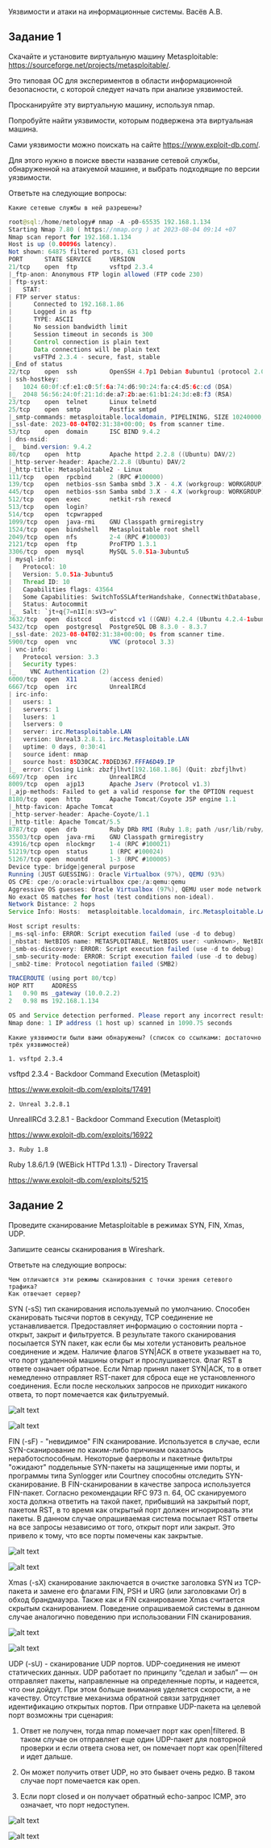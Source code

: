 Уязвимости и атаки на информационные системы. Васёв А.В.

## Задание 1

Скачайте и установите виртуальную машину Metasploitable: https://sourceforge.net/projects/metasploitable/.

Это типовая ОС для экспериментов в области информационной безопасности, с которой следует начать при анализе уязвимостей.

Просканируйте эту виртуальную машину, используя nmap.

Попробуйте найти уязвимости, которым подвержена эта виртуальная машина.

Сами уязвимости можно поискать на сайте https://www.exploit-db.com/.

Для этого нужно в поиске ввести название сетевой службы, обнаруженной на атакуемой машине, и выбрать подходящие по версии уязвимости.

Ответьте на следующие вопросы:

    Какие сетевые службы в ней разрешены?

```java
root@sql:/home/netology# nmap -A -p0-65535 192.168.1.134
Starting Nmap 7.80 ( https://nmap.org ) at 2023-08-04 09:14 +07
Nmap scan report for 192.168.1.134
Host is up (0.00096s latency).
Not shown: 64875 filtered ports, 631 closed ports
PORT      STATE SERVICE     VERSION
21/tcp    open  ftp         vsftpd 2.3.4
|_ftp-anon: Anonymous FTP login allowed (FTP code 230)
| ftp-syst: 
|   STAT: 
| FTP server status:
|      Connected to 192.168.1.86
|      Logged in as ftp
|      TYPE: ASCII
|      No session bandwidth limit
|      Session timeout in seconds is 300
|      Control connection is plain text
|      Data connections will be plain text
|      vsFTPd 2.3.4 - secure, fast, stable
|_End of status
22/tcp    open  ssh         OpenSSH 4.7p1 Debian 8ubuntu1 (protocol 2.0)
| ssh-hostkey: 
|   1024 60:0f:cf:e1:c0:5f:6a:74:d6:90:24:fa:c4:d5:6c:cd (DSA)
|_  2048 56:56:24:0f:21:1d:de:a7:2b:ae:61:b1:24:3d:e8:f3 (RSA)
23/tcp    open  telnet      Linux telnetd
25/tcp    open  smtp        Postfix smtpd
|_smtp-commands: metasploitable.localdomain, PIPELINING, SIZE 10240000, VRFY, ETRN, STARTTLS, ENHANCEDSTATUSCODES, 8BITMIME, DSN, 
|_ssl-date: 2023-08-04T02:31:38+00:00; 0s from scanner time.
53/tcp    open  domain      ISC BIND 9.4.2
| dns-nsid: 
|_  bind.version: 9.4.2
80/tcp    open  http        Apache httpd 2.2.8 ((Ubuntu) DAV/2)
|_http-server-header: Apache/2.2.8 (Ubuntu) DAV/2
|_http-title: Metasploitable2 - Linux
111/tcp   open  rpcbind     2 (RPC #100000)
139/tcp   open  netbios-ssn Samba smbd 3.X - 4.X (workgroup: WORKGROUP)
445/tcp   open  netbios-ssn Samba smbd 3.X - 4.X (workgroup: WORKGROUP)
512/tcp   open  exec        netkit-rsh rexecd
513/tcp   open  login?
514/tcp   open  tcpwrapped
1099/tcp  open  java-rmi    GNU Classpath grmiregistry
1524/tcp  open  bindshell   Metasploitable root shell
2049/tcp  open  nfs         2-4 (RPC #100003)
2121/tcp  open  ftp         ProFTPD 1.3.1
3306/tcp  open  mysql       MySQL 5.0.51a-3ubuntu5
| mysql-info: 
|   Protocol: 10
|   Version: 5.0.51a-3ubuntu5
|   Thread ID: 10
|   Capabilities flags: 43564
|   Some Capabilities: SwitchToSSLAfterHandshake, ConnectWithDatabase, LongColumnFlag, SupportsCompression, Support41Auth, SupportsTransactions, Speaks41ProtocolNew
|   Status: Autocommit
|_  Salt: `jt+q{7=n1I[n:sV3=v^
3632/tcp  open  distccd     distccd v1 ((GNU) 4.2.4 (Ubuntu 4.2.4-1ubuntu4))
5432/tcp  open  postgresql  PostgreSQL DB 8.3.0 - 8.3.7
|_ssl-date: 2023-08-04T02:31:38+00:00; 0s from scanner time.
5900/tcp  open  vnc         VNC (protocol 3.3)
| vnc-info: 
|   Protocol version: 3.3
|   Security types: 
|_    VNC Authentication (2)
6000/tcp  open  X11         (access denied)
6667/tcp  open  irc         UnrealIRCd
| irc-info: 
|   users: 1
|   servers: 1
|   lusers: 1
|   lservers: 0
|   server: irc.Metasploitable.LAN
|   version: Unreal3.2.8.1. irc.Metasploitable.LAN 
|   uptime: 0 days, 0:30:41
|   source ident: nmap
|   source host: 85D30CAC.78DED367.FFFA6D49.IP
|_  error: Closing Link: zbzfjlhvt[192.168.1.86] (Quit: zbzfjlhvt)
6697/tcp  open  irc         UnrealIRCd
8009/tcp  open  ajp13       Apache Jserv (Protocol v1.3)
|_ajp-methods: Failed to get a valid response for the OPTION request
8180/tcp  open  http        Apache Tomcat/Coyote JSP engine 1.1
|_http-favicon: Apache Tomcat
|_http-server-header: Apache-Coyote/1.1
|_http-title: Apache Tomcat/5.5
8787/tcp  open  drb         Ruby DRb RMI (Ruby 1.8; path /usr/lib/ruby/1.8/drb)
35503/tcp open  java-rmi    GNU Classpath grmiregistry
43916/tcp open  nlockmgr    1-4 (RPC #100021)
51219/tcp open  status      1 (RPC #100024)
51267/tcp open  mountd      1-3 (RPC #100005)
Device type: bridge|general purpose
Running (JUST GUESSING): Oracle Virtualbox (97%), QEMU (93%)
OS CPE: cpe:/o:oracle:virtualbox cpe:/a:qemu:qemu
Aggressive OS guesses: Oracle Virtualbox (97%), QEMU user mode network gateway (93%)
No exact OS matches for host (test conditions non-ideal).
Network Distance: 2 hops
Service Info: Hosts:  metasploitable.localdomain, irc.Metasploitable.LAN; OSs: Unix, Linux; CPE: cpe:/o:linux:linux_kernel

Host script results:
|_ms-sql-info: ERROR: Script execution failed (use -d to debug)
|_nbstat: NetBIOS name: METASPLOITABLE, NetBIOS user: <unknown>, NetBIOS MAC: <unknown> (unknown)
|_smb-os-discovery: ERROR: Script execution failed (use -d to debug)
|_smb-security-mode: ERROR: Script execution failed (use -d to debug)
|_smb2-time: Protocol negotiation failed (SMB2)

TRACEROUTE (using port 80/tcp)
HOP RTT     ADDRESS
1   0.90 ms _gateway (10.0.2.2)
2   0.98 ms 192.168.1.134

OS and Service detection performed. Please report any incorrect results at https://nmap.org/submit/ .
Nmap done: 1 IP address (1 host up) scanned in 1090.75 seconds
```


    Какие уязвимости были вами обнаружены? (список со ссылками: достаточно трёх уязвимостей)

	1. vsftpd 2.3.4

vsftpd 2.3.4 - Backdoor Command Execution (Metasploit)

https://www.exploit-db.com/exploits/17491

	2. Unreal 3.2.8.1

UnrealIRCd 3.2.8.1 - Backdoor Command Execution (Metasploit) 

https://www.exploit-db.com/exploits/16922

	3. Ruby 1.8

Ruby 1.8.6/1.9 (WEBick HTTPd 1.3.1) - Directory Traversal

https://www.exploit-db.com/exploits/5215


## Задание 2

Проведите сканирование Metasploitable в режимах SYN, FIN, Xmas, UDP.

Запишите сеансы сканирования в Wireshark.

Ответьте на следующие вопросы:

    Чем отличаются эти режимы сканирования с точки зрения сетевого трафика?
    Как отвечает сервер?

SYN (-sS) тип сканирования используемый по умолчанию. Способен сканировать тысячи портов в секунду, TCP соединение не устанавливается. Предоставляет информацию о состоянии порта - открыт, закрыт и фильтруется. В результате такого сканирования посылается SYN пакет, как если бы мы хотели установить реальное соединение и ждем. Наличие флагов SYN|ACK в ответе указывает на то, что порт удаленной машины открыт и прослушивается. Флаг RST в ответе означает обратное. Если Nmap принял пакет SYN|ACK, то в ответ немедленно отправляет RST-пакет для сброса еще не установленного соединения. Если после нескольких запросов не приходит никакого ответа, то порт помечается как фильтруемый.

![alt text](https://github.com/rus42/VulnerabilitiesAndAttacksOnIS/blob/main/Task_2.1.png)

![alt text](https://github.com/rus42/VulnerabilitiesAndAttacksOnIS/blob/main/Task_2.2.png)

FIN (-sF) - "невидимое" FIN сканирование. Используется в случае, если SYN-сканирование по каким-либо причинам оказалось неработоспособным. Некоторые фаерволы и пакетные фильтры "ожидают" поддельные SYN-пакеты на защищенные ими порты, и программы типа Synlogger или Courtney способны отследить SYN-сканирование. В FIN-сканировании в качестве запроса используется FIN-пакет. Согласно рекомендации RFC 973 п. 64, ОС сканируемого хоста должна ответить на такой пакет, прибывший на закрытый порт, пакетом RST, в то время как открытый порт должен игнорировать эти пакеты.
В данном случае опрашиваемая система посылает RST ответы на все запросы независимо от того, открыт порт или закрыт. Это привело к тому, что все порты помечены как закрытые.

![alt text](https://github.com/rus42/VulnerabilitiesAndAttacksOnIS/blob/main/Task_2.3.png)

![alt text](https://github.com/rus42/VulnerabilitiesAndAttacksOnIS/blob/main/Task_2.4.png)

Xmas (-sX) сканирование заключается в очистке заголовка SYN из TCP-пакета и замене его флагами FIN, PSH и URG (или заголовками Or) в обход брандмауэра. Также как и FIN сканирование Xmas считается скрытым сканированием. Поведение опрашиваемой системы в данном случае аналогично поведению при использовании FIN сканирования.

![alt text](https://github.com/rus42/VulnerabilitiesAndAttacksOnIS/blob/main/Task_2.5.png)

![alt text](https://github.com/rus42/VulnerabilitiesAndAttacksOnIS/blob/main/Task_2.6.png)

UDP (-sU) - сканирование UDP портов. UDP-соединения не имеют статических данных. UDP работает по принципу “сделал и забыл” — он отправляет пакеты, направленные на определенные порты, и надеется, что они дойдут. При этом больше внимания уделяется скорости, а не качеству. Отсутствие механизма обратной связи затрудняет идентификацию открытых портов. При отправке UDP-пакета на целевой порт возможны три сценария:

1. Ответ не получен, тогда nmap помечает порт как open|filtered. В таком случае он отправляет еще один UDP-пакет для повторной проверки и если ответа снова нет, он помечает порт как open|filtered и идет дальше.

2. Он может получить ответ UDP, но это бывает очень редко. В таком случае порт помечается как open.

3. Если порт closed и он получает обратный echo-запрос ICMP, это означает, что порт недоступен.

![alt text](https://github.com/rus42/VulnerabilitiesAndAttacksOnIS/blob/main/Task_2.7.png)

![alt text](https://github.com/rus42/VulnerabilitiesAndAttacksOnIS/blob/main/Task_2.8.png)
